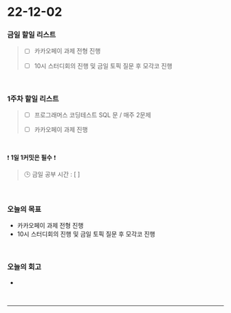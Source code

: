 # 22-12-02

### 금일 할일 리스트
> - [ ]  카카오페이 과제 전형 진행
>
> - [ ]  10시 스터디회의 진행 및 금일 토픽 질문 후 모각코 진행


<br/>

### 1주차 할일 리스트  

> - [ ]  프로그래머스 코딩테스트 SQL 문 / 매주 2문제  
>
> - [ ]  카카오페이 과제 진행

<br/>

❗ **1일 1커밋은 필수** ❗
> 🕒 금일 공부 시간 : [  ]
  
<br/>

### 오늘의 목표
- 카카오페이 과제 전형 진행
- 10시 스터디회의 진행 및 금일 토픽 질문 후 모각코 진행

<br>

### 오늘의 회고
- 

<br/>

------------  